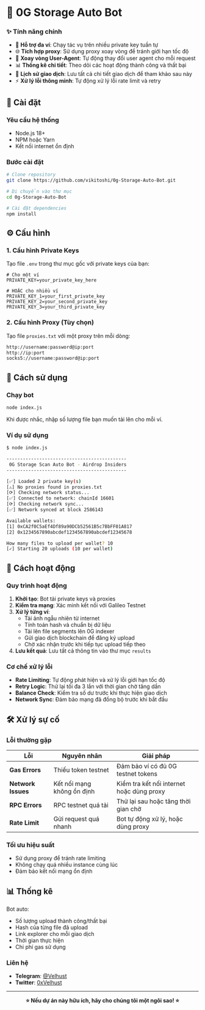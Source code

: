 # 🤖 0G Storage Auto Bot

### ✨ Tính năng chính

- 🔑 **Hỗ trợ đa ví**: Chạy tác vụ trên nhiều private key tuần tự
- 🌐 **Tích hợp proxy**: Sử dụng proxy xoay vòng để tránh giới hạn tốc độ
- 🔄 **Xoay vòng User-Agent**: Tự động thay đổi user agent cho mỗi request
- 📊 **Thống kê chi tiết**: Theo dõi các hoạt động thành công và thất bại
- 📝 **Lịch sử giao dịch**: Lưu tất cả chi tiết giao dịch để tham khảo sau này
- ⚡ **Xử lý lỗi thông minh**: Tự động xử lý lỗi rate limit và retry

## 🚀 Cài đặt

### Yêu cầu hệ thống

- Node.js 18+ 
- NPM hoặc Yarn
- Kết nối internet ổn định

### Bước cài đặt

```bash
# Clone repository
git clone https://github.com/vikitoshi/0g-Storage-Auto-Bot.git

# Di chuyển vào thư mục
cd 0g-Storage-Auto-Bot

# Cài đặt dependencies
npm install
```

## ⚙️ Cấu hình

### 1. Cấu hình Private Keys

Tạo file `.env` trong thư mục gốc với private keys của bạn:

```env
# Cho một ví
PRIVATE_KEY=your_private_key_here

# HOẶC cho nhiều ví
PRIVATE_KEY_1=your_first_private_key
PRIVATE_KEY_2=your_second_private_key
PRIVATE_KEY_3=your_third_private_key
```

### 2. Cấu hình Proxy (Tùy chọn)

Tạo file `proxies.txt` với một proxy trên mỗi dòng:

```txt
http://username:password@ip:port
http://ip:port
socks5://username:password@ip:port
```

## 🎯 Cách sử dụng

### Chạy bot

```bash
node index.js
```

Khi được nhắc, nhập số lượng file bạn muốn tải lên cho mỗi ví.

### Ví dụ sử dụng

```bash
$ node index.js

--------------------------------------------
 0G Storage Scan Auto Bot - Airdrop Insiders
--------------------------------------------

[✅] Loaded 2 private key(s)
[⚠] No proxies found in proxies.txt
[⟳] Checking network status...
[✅] Connected to network: chainId 16601
[⟳] Checking network sync...
[✅] Network synced at block 2586143

Available wallets:
[1] 0xCA2f0C5aEf4Df89a90DCb52561B5c7BbFF01A817
[2] 0x1234567890abcdef1234567890abcdef12345678

How many files to upload per wallet? 10
[✓] Starting 20 uploads (10 per wallet)
```

## 🔧 Cách hoạt động

### Quy trình hoạt động

1. **Khởi tạo**: Bot tải private keys và proxies
2. **Kiểm tra mạng**: Xác minh kết nối với Galileo Testnet
3. **Xử lý từng ví**:
   - Tải ảnh ngẫu nhiên từ internet
   - Tính toán hash và chuẩn bị dữ liệu
   - Tải lên file segments lên 0G indexer
   - Gửi giao dịch blockchain để đăng ký upload
   - Chờ xác nhận trước khi tiếp tục upload tiếp theo
4. **Lưu kết quả**: Lưu tất cả thông tin vào thư mục `results`

### Cơ chế xử lý lỗi

- **Rate Limiting**: Tự động phát hiện và xử lý lỗi giới hạn tốc độ
- **Retry Logic**: Thử lại tối đa 3 lần với thời gian chờ tăng dần
- **Balance Check**: Kiểm tra số dư trước khi thực hiện giao dịch
- **Network Sync**: Đảm bảo mạng đã đồng bộ trước khi bắt đầu

## 🛠️ Xử lý sự cố

### Lỗi thường gặp

| Lỗi | Nguyên nhân | Giải pháp |
|-----|-------------|-----------|
| **Gas Errors** | Thiếu token testnet | Đảm bảo ví có đủ 0G testnet tokens |
| **Network Issues** | Kết nối mạng không ổn định | Kiểm tra kết nối internet hoặc dùng proxy |
| **RPC Errors** | RPC testnet quá tải | Thử lại sau hoặc tăng thời gian chờ |
| **Rate Limit** | Gửi request quá nhanh | Bot tự động xử lý, hoặc dùng proxy |

### Tối ưu hiệu suất

- Sử dụng proxy để tránh rate limiting
- Không chạy quá nhiều instance cùng lúc
- Đảm bảo kết nối mạng ổn định

## 📊 Thống kê

Bot auto:

- Số lượng upload thành công/thất bại
- Hash của từng file đã upload
- Link explorer cho mỗi giao dịch
- Thời gian thực hiện
- Chi phí gas sử dụng


### Liên hệ

- **Telegram**: [@Velhust](https://t.me/velhust0x)
- **Twitter**: [0xVelhust](https://x.com/0xVelhust)

---

<div align="center">

**⭐ Nếu dự án này hữu ích, hãy cho chúng tôi một ngôi sao! ⭐**

</div>

